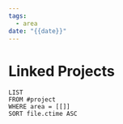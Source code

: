```yaml
---
tags:
  - area
date: "{{date}}"
---
```

# Linked Projects
```dataview
LIST
FROM #project
WHERE area = [[]]
SORT file.ctime ASC
```

